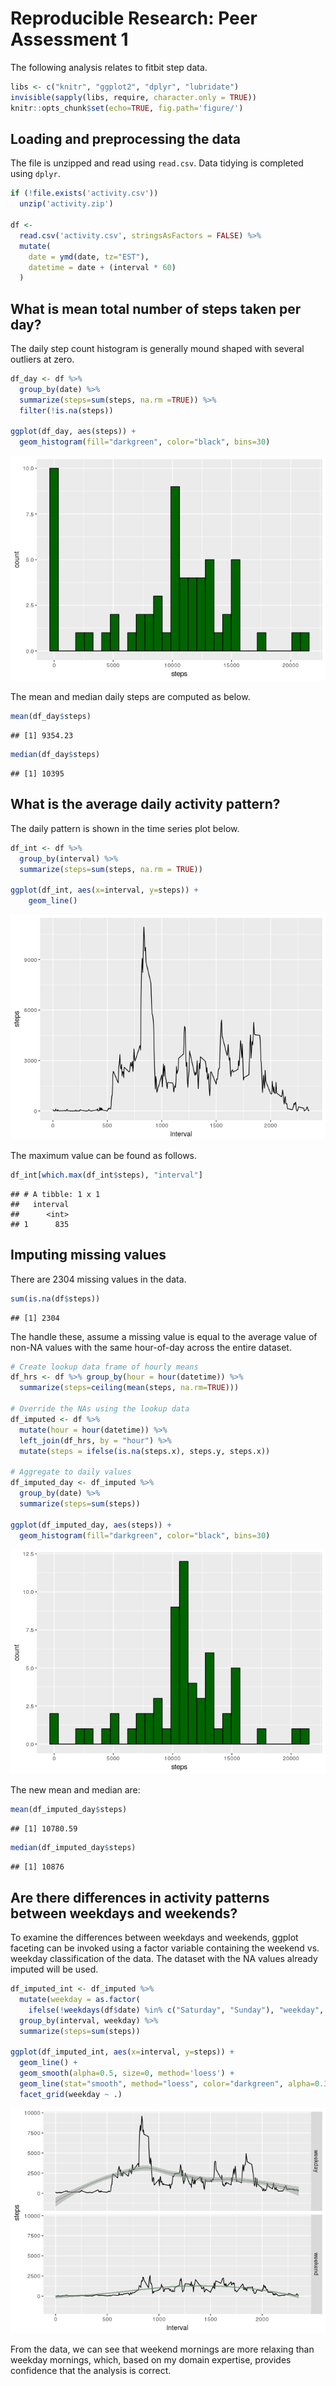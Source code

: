 # Reproducible Research: Peer Assessment 1

The following analysis relates to fitbit step data.


```r
libs <- c("knitr", "ggplot2", "dplyr", "lubridate")
invisible(sapply(libs, require, character.only = TRUE))
knitr::opts_chunk$set(echo=TRUE, fig.path='figure/')
```

## Loading and preprocessing the data

The file is unzipped and read using `read.csv`.
Data tidying is completed using `dplyr`.


```r
if (!file.exists('activity.csv'))
  unzip('activity.zip')

df <-
  read.csv('activity.csv', stringsAsFactors = FALSE) %>%
  mutate(
    date = ymd(date, tz="EST"),
    datetime = date + (interval * 60)
  )
```

## What is mean total number of steps taken per day?

The daily step count histogram is generally mound shaped with several outliers at zero.


```r
df_day <- df %>%
  group_by(date) %>%
  summarize(steps=sum(steps, na.rm =TRUE)) %>%
  filter(!is.na(steps))

ggplot(df_day, aes(steps)) +
  geom_histogram(fill="darkgreen", color="black", bins=30)
```

![](figure/unnamed-chunk-3-1.png)<!-- -->

The mean and median daily steps are computed as below.

```r
mean(df_day$steps)
```

```
## [1] 9354.23
```

```r
median(df_day$steps)
```

```
## [1] 10395
```

## What is the average daily activity pattern?

The daily pattern is shown in the time series plot below.


```r
df_int <- df %>%
  group_by(interval) %>%
  summarize(steps=sum(steps, na.rm = TRUE))

ggplot(df_int, aes(x=interval, y=steps)) +
    geom_line()
```

![](figure/unnamed-chunk-5-1.png)<!-- -->

The maximum value can be found as follows.

```r
df_int[which.max(df_int$steps), "interval"]
```

```
## # A tibble: 1 x 1
##   interval
##      <int>
## 1      835
```

## Imputing missing values

There are 2304 missing values in the data.

```r
sum(is.na(df$steps))
```

```
## [1] 2304
```

The handle these, assume a missing value is equal to the average value of non-NA values with the same hour-of-day across the entire dataset.


```r
# Create lookup data frame of hourly means
df_hrs <- df %>% group_by(hour = hour(datetime)) %>%
  summarize(steps=ceiling(mean(steps, na.rm=TRUE)))

# Override the NAs using the lookup data
df_imputed <- df %>%
  mutate(hour = hour(datetime)) %>%
  left_join(df_hrs, by = "hour") %>%
  mutate(steps = ifelse(is.na(steps.x), steps.y, steps.x))

# Aggregate to daily values
df_imputed_day <- df_imputed %>%
  group_by(date) %>%
  summarize(steps=sum(steps))

ggplot(df_imputed_day, aes(steps)) +
  geom_histogram(fill="darkgreen", color="black", bins=30)
```

![](figure/unnamed-chunk-8-1.png)<!-- -->

The new mean and median are:

```r
mean(df_imputed_day$steps)
```

```
## [1] 10780.59
```

```r
median(df_imputed_day$steps)
```

```
## [1] 10876
```

## Are there differences in activity patterns between weekdays and weekends?

To examine the differences between weekdays and weekends, ggplot faceting can be invoked using a factor variable containing the weekend vs. weekday classification of the data.
The dataset with the NA values already imputed will be used.


```r
df_imputed_int <- df_imputed %>%
  mutate(weekday = as.factor(
    ifelse(!weekdays(df$date) %in% c("Saturday", "Sunday"), "weekday", "weekend"))) %>%
  group_by(interval, weekday) %>%
  summarize(steps=sum(steps))

ggplot(df_imputed_int, aes(x=interval, y=steps)) +
  geom_line() +
  geom_smooth(alpha=0.5, size=0, method='loess') + 
  geom_line(stat="smooth", method="loess", color="darkgreen", alpha=0.35) +
  facet_grid(weekday ~ .)
```

![](figure/unnamed-chunk-10-1.png)<!-- -->

From the data, we can see that weekend mornings are more relaxing than weekday mornings, which, based on my domain expertise, provides confidence that the analysis is correct.
